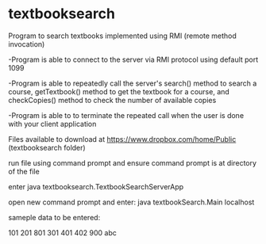 textbooksearch
==============

Program to search textbooks implemented using RMI (remote method invocation)

-Program is able to connect to the server via RMI protocol using default port 1099

-Program is able to repeatedly call the server's search() method to search a course, getTextbook() method to get the textbook for a course, and checkCopies()
method to check the number of available copies

-Program is able to to terminate the repeated call when the user is done with your client application

Files available to download at https://www.dropbox.com/home/Public (textbooksearch folder)

run file using command prompt and ensure command prompt is at directory of the file

enter java textbooksearch.TextbookSearchServerApp

open new command prompt and enter: java textbookSearch.Main localhost

sameple data to be entered:

101
201
801
301
401
402
900
abc
